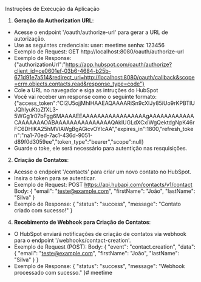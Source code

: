 Instruções de Execução da Aplicação

1. **Geração da Authorization URL**:

- Acesse o endpoint '/oauth/authorize-url' para gerar a URL de autorização.
- Use as seguintes credenciais:
  user: meetime
  senha: 123456
- Exemplo de Request: GET http://localhost:8080/oauth/authorize-url
- Exemplo de Response:
  {"authorizationUrl":"https://app.hubspot.com/oauth/authorize?client_id=ce0601ef-03b6-4684-b25b-671d91e7a514&redirect_uri=http://localhost:8080/oauth/callback&scope=crm.objects.contacts.read&response_type=code"}
- Cole a URL no navegador e siga as intruções do HubSpot
- Você vai receber um response como o seguinte formato:
  {"access_token":"CI2U5ojjMhIHAAEAQAAAARiSn9cXIJy85iUo9rKPBTIUJQhIyuKtoZfXL3-5WGg1r07bFgg6MAAAAEEAAAAAAAAAAAAAAAAAgAAAAAAAAAAAACAAAAAAAOABAAAAAAAAAAAAAAAQAkIUGLdXCxIWgQektdgNpK46rFC6DHlKA25hMVIAWgBgAGicvOYlcAA","expires_in":1800,"refresh_token":"na1-70ed-7ac1-436d-9051-d89f0d3059ee","token_type":"bearer","scope":null}
- Guarde o toke, ele será necessário para autentição nas resquisições.

2. **Criação de Contatos**:

- Acesse o endpoint '/contacts' para criar um novo contato no HubSpot.
- Insira o token para se autenticar.
- Exemplo de Request: POST https://api.hubapi.com/contacts/v1/contact
  Body:
  {
  "email": "teste@example.com",
  "firstName": "João",
  "lastName": "Silva"
  }
- Exemplo de Response:
  {
  "status": "success",
  "message": "Contato criado com sucesso!"
  }

4. **Recebimento de Webhook para Criação de Contatos**:

- O HubSpot enviará notificações de criação de contatos via webhook para o endpoint
  '/webhooks/contact-creation'.
- Exemplo de Request (POST):
  Body:
  {
  "event": "contact.creation",
  "data": {
  "email": "teste@example.com",
  "firstName": "João",
  "lastName": "Silva"
  }
  }
- Exemplo de Response:
  {
  "status": "success",
  "message": "Webhook processado com sucesso."
  }# meetime
